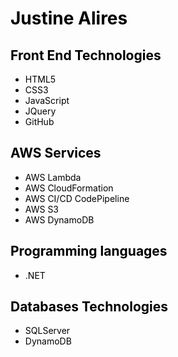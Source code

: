 <!---
Justine Alires's profile
--->

<style>
    body {
        background-image: url('./assets/images/SGBannerVector_WPF.jpg');
        background-repeat: no-repeat;
        background-size: cover;
        color: black;
    }
</style>

# Justine Alires

## Front End Technologies
- HTML5
- CSS3
- JavaScript
- JQuery
- GitHub
## AWS Services
- AWS Lambda
- AWS CloudFormation
- AWS CI/CD CodePipeline
- AWS S3
- AWS DynamoDB

## Programming languages 
- .NET

## Databases Technologies
- SQLServer  
- DynamoDB

